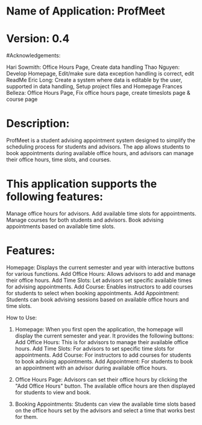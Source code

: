 # Name of Application: ProfMeet

# Version: 0.4

#Acknowledgements:

  Hari Sowmith: Office Hours Page, Create data handling
  Thao Nguyen: Develop Homepage, Edit/make sure data exception handling is correct, edit ReadMe
  Eric Long: Create a system where data is editable by the user, supported in data handling, Setup project files and Homepage
  Frances Belleza: Office Hours Page, Fix office hours page, create timeslots page & course page

# Description:

ProfMeet is a student advising appointment system designed to simplify the scheduling process for students and advisors. The app allows students to book appointments during available office hours, and advisors can manage their office hours, time slots, and courses. 

# This application supports the following features:
 Manage office hours for advisors.
 Add available time slots for appointments.
 Manage courses for both students and advisors.
 Book advising appointments based on available time slots.

# Features:

Homepage: Displays the current semester and year with interactive buttons for various functions.
Add Office Hours: Allows advisors to add and manage their office hours.
Add Time Slots: Let advisors set specific available times for advising appointments.
Add Course: Enables instructors to add courses for students to select when booking appointments.
Add Appointment: Students can book advising sessions based on available office hours and time slots.

How to Use:
1. Homepage: When you first open the application, the homepage will display the current semester and year. It provides the following buttons:
    Add Office Hours: This is for advisors to manage their available office hours.
    Add Time Slots: For advisors to set specific time slots for appointments.
    Add Course: For instructors to add courses for students to book advising appointments.
    Add Appointment: For students to book an appointment with an advisor during available office hours.

2. Office Hours Page: Advisors can set their office hours by clicking the "Add Office Hours" button. The available office hours are then displayed for students to view and book.

3. Booking Appointments: Students can view the available time slots based on the office hours set by the advisors and select a time that works best for them.



